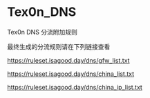 # Tex0n_DNS
Tex0n DNS 分流附加规则

最终生成的分流规则请在下列链接查看

https://ruleset.isagood.day/dns/gfw_list.txt

https://ruleset.isagood.day/dns/china_list.txt

https://ruleset.isagood.day/dns/china_ip_list.txt
